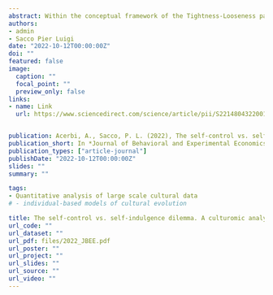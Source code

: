 ```yaml
---
abstract: Within the conceptual framework of the Tightness-Looseness paradigm, we study the dynamics of the social salience of self-control (tight) vs-self-indulgence (loose) orientations across the 20th century on the basis of the English Google Books corpus, by means of the construction of specific lexica of which we track their relative frequencies. We find that whereas the trend of self-control displays a steady increase throughout, that of self-indulgence is U-shaped, so that following a decline along the most part of the century, starting from the late 70s-early 80s we observe a reversal of the trend that signals an increasing salience of self-indulgence. Such result seems to reflect the consumerist turn that has characterized the post-industrial cycle from the 80s onwards. The coexistence of growing trends for mutually antagonizing orientations calls for further analysis of their social interplay. We also perform a parallel analysis on semantically related lexica that confirms the robustness of our findings.
authors:
- admin
- Sacco Pier Luigi
date: "2022-10-12T00:00:00Z"
doi: ""
featured: false
image:
  caption: ""
  focal_point: ""
  preview_only: false
links:
- name: Link
  url: https://www.sciencedirect.com/science/article/pii/S2214804322001173


publication: Acerbi, A., Sacco, P. L. (2022), The self-control vs. self-indulgence dilemma. A culturomic analysis of 20th century trends, *Journal of Behavioral and Experimental Economics*, 101
publication_short: In *Journal of Behavioral and Experimental Economics*, 101
publication_types: ["article-journal"]
publishDate: "2022-10-12T00:00:00Z"
slides: ""
summary: ""

tags:
- Quantitative analysis of large scale cultural data
# - individual-based models of cultural evolution

title: The self-control vs. self-indulgence dilemma. A culturomic analysis of 20th century trends
url_code: ""
url_dataset: "" 
url_pdf: files/2022_JBEE.pdf
url_poster: ""
url_project: ""
url_slides: ""
url_source: ""
url_video: ""
---
```


